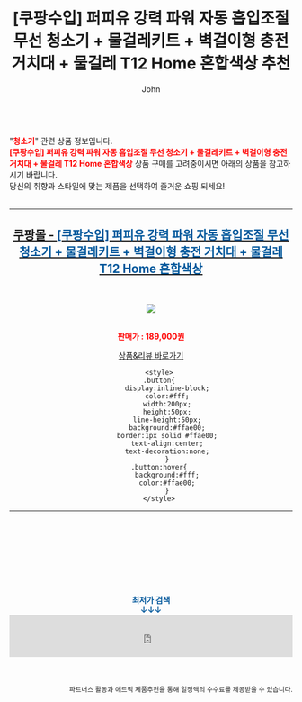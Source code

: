 ﻿---
layout: post
title:  "[쿠팡수입] 퍼피유 강력 파워 자동 흡입조절 무선 청소기 + 물걸레키트 + 벽걸이형 충전 거치대 + 물걸레  T12 Home  혼합색상 추천"
author: John
categories: [ 청소기 ]
tags: [ 청소기, 청소기 추천, 청소기가격, 청소기 영어로, 청소기 버리기, 청소기 벌레, 청소기 흡입력, 청소기종류, 청소기 냄새, 청소기 영어 ]
image: https://shopping-phinf.pstatic.net/main_2703382/27033822485.jpg 
description: "[쿠팡수입] 퍼피유 강력 파워 자동 흡입조절 무선 청소기 + 물걸레키트 + 벽걸이형 충전 거치대 + 물걸레  T12 Home  혼합색상 추천 관련 상품으로 가장 고객 선호도가 높은 제품입니다."
toc: true
toc_sticky: true
---

<br>
"<b><font color='#ff0000'>청소기</font></b>" 관련 상품 정보입니다.
<br>
<b><font color='#ff0000'>[쿠팡수입] 퍼피유 강력 파워 자동 흡입조절 무선 청소기 + 물걸레키트 + 벽걸이형 충전 거치대 + 물걸레  T12 Home  혼합색상</font></b> 상품 구매를 고려중이시면 아래의 상품을 참고하시기 바랍니다.
<br>
당신의 취향과 스타일에 맞는 제품을 선택하여 즐거운 쇼핑 되세요!
<br><br>
<hr>
<p>
    
<center><h2><a href="https://nico.kr/QcY4Qg" target="_blank"><b>쿠팡몰 - <font color='#01579B'>[쿠팡수입] 퍼피유 강력 파워 자동 흡입조절 무선 청소기 + 물걸레키트 + 벽걸이형 충전 거치대 + 물걸레  T12 Home  혼합색상</font></b></a></h2><br>

<a href="https://nico.kr/QcY4Qg" target="_blank"><img src="https://shopping-phinf.pstatic.net/main_2703382/27033822485.jpg"></a><br><br>

<b><font color='#ff0000'>판매가 : 189,000원 </font></b><br>

<a href="https://nico.kr/QcY4Qg" target="_blank" class="button">상품&리뷰 바로가기</a><p>

        <style>
        .button{
            display:inline-block;
            color:#fff;
            width:200px;
            height:50px;
            line-height:50px;
            background:#ffae00;
            border:1px solid #ffae00;
            text-align:center;
            text-decoration:none;
            }
        .button:hover{
            background:#fff;
            color:#ffae00;
            }
        </style>

<hr>

<br><br><br><br><br><br><br>
<center><b><font color='#01579B' size='medium'>최저가 검색<br>
↓↓↓</font></b></center>
<center><iframe src="https://coupa.ng/b1Tbjx" width="100%" height="75" frameborder="0" scrolling="no" referrerpolicy="unsafe-url"></iframe></center>
<br><br>
<p>
<small>
    <div align="right">파트너스 활동과 애드픽 제품추천을 통해 일정액의 수수료를 제공받을 수 있습니다.</div>
</small>
</p>

